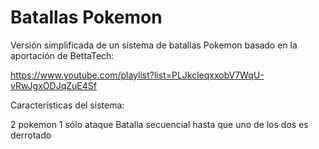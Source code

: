 # Batallas Pokemon
Versión simplificada de un sistema de batallas Pokemon basado en la aportación de BettaTech:

https://www.youtube.com/playlist?list=PLJkcleqxxobV7WqU-vRwJgxODJqZuE4Sf

Características del sistema:

2 pokemon
1 sólo ataque
Batalla secuencial hasta que uno de los dos es derrotado
